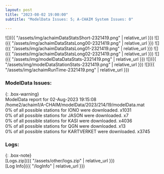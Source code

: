 ```yaml
---
layout: post
title: "2023-08-02 19:00:00"
subtitle: "ModelData Issues: 5; A-CHAIM System Issues: 0"

---
```


![]({{ "/assets/img/achaimDataStatsShort-2321419.png" | relative_url }})
![]({{ "/assets/img/achaimDataStatsLong00-2321419.png" | relative_url }})
![]({{ "/assets/img/achaimDataStatsLong01-2321419.png" | relative_url }})
![]({{ "/assets/img/achaimDataStatsLong02-2321419.png" | relative_url }})
![]({{ "/assets/img/modelDataDataStats-2321419.png" | relative_url }})
![]({{ "/assets/img/modelDataStationStats-2321419.png" | relative_url }})
![]({{ "/assets/img/achaimRunTime-2321419.png" | relative_url }})


### ModelData Issues:  
  
{: .box-warning}  
 ModelData report for 02-Aug-2023 19:15:08   
 /home2/achaim1/A-CHAIM/modelData/2023/214/19/modelData.mat   
 0% of all possible stations for IONO were downloaded. x1031   
 0% of all possible stations for JASON were downloaded. x7   
 0% of all possible stations for KASI were downloaded. x4036   
 0% of all possible stations for QGN were downloaded. x13   
 0% of all possible stations for KARTVERKET were downloaded. x3745   
  


### Logs:  
  
{: .box-note}  
[Logs.zip]({{ "/assets/other/logs.zip" | relative_url }})  
[Log Info]({{ "/logInfo" | relative_url }})  
